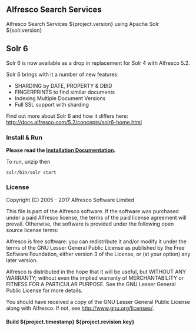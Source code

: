 ## Alfresco Search Services
Alfresco Search Services ${project.version} using Apache Solr ${solr.version}

## Solr 6
Solr 6 is now available as a drop in replacement for Solr 4 with Alfresco 5.2.

Solr 6 brings with it a number of new features:

 - SHARDING by DATE, PROPERTY & DBID
 - FINGERPRINTS to find similar documents
 - Indexing Multiple Document Versions
 - Full SSL support with sharding

Find out more about Solr 6 and how it differs here: http://docs.alfresco.com/5.2/concepts/solr6-home.html 

### Install & Run
**Please read the [Installation Documentation](http://docs.alfresco.com/5.2/concepts/solr6-install-config.html).** 

To run, unzip then
```
solr/bin/solr start
```

### License
Copyright (C) 2005 - 2017 Alfresco Software Limited

This file is part of the Alfresco software. 
If the software was purchased under a paid Alfresco license, the terms of 
the paid license agreement will prevail.  Otherwise, the software is 
provided under the following open source license terms:

Alfresco is free software: you can redistribute it and/or modify
it under the terms of the GNU Lesser General Public License as published by
the Free Software Foundation, either version 3 of the License, or
(at your option) any later version.

Alfresco is distributed in the hope that it will be useful,
but WITHOUT ANY WARRANTY; without even the implied warranty of
MERCHANTABILITY or FITNESS FOR A PARTICULAR PURPOSE.  See the
GNU Lesser General Public License for more details.

You should have received a copy of the GNU Lesser General Public License
along with Alfresco. If not, see <http://www.gnu.org/licenses/>.

#### Build ${project.timestamp} ${project.revision.key}